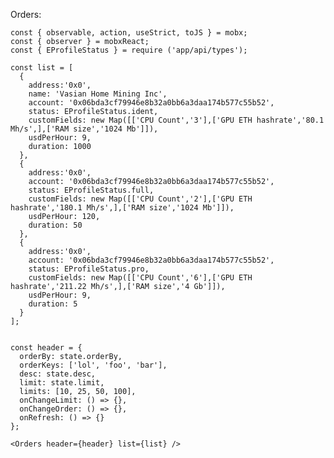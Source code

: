 Orders:

    const { observable, action, useStrict, toJS } = mobx;
    const { observer } = mobxReact;
    const { EProfileStatus } = require ('app/api/types');

    const list = [
      {
        address:'0x0',
        name: 'Vasian Home Mining Inc',
        account: '0x06bda3cf79946e8b32a0bb6a3daa174b577c55b52',
        status: EProfileStatus.ident,
        customFields: new Map([['CPU Count','3'],['GPU ETH hashrate','80.1 Mh/s',],['RAM size','1024 Mb']]),
        usdPerHour: 9,
        duration: 1000
      },
      {
        address:'0x0',
        account: '0x06bda3cf79946e8b32a0bb6a3daa174b577c55b52',
        status: EProfileStatus.full,
        customFields: new Map([['CPU Count','2'],['GPU ETH hashrate','180.1 Mh/s',],['RAM size','1024 Mb']]),
        usdPerHour: 120,
        duration: 50
      },
      {
        address:'0x0',
        account: '0x06bda3cf79946e8b32a0bb6a3daa174b577c55b52',
        status: EProfileStatus.pro,
        customFields: new Map([['CPU Count','6'],['GPU ETH hashrate','211.22 Mh/s',],['RAM size','4 Gb']]),
        usdPerHour: 9,
        duration: 5
      }
    ];


    const header = {
      orderBy: state.orderBy,
      orderKeys: ['lol', 'foo', 'bar'],
      desc: state.desc,
      limit: state.limit,
      limits: [10, 25, 50, 100],
      onChangeLimit: () => {},
      onChangeOrder: () => {},
      onRefresh: () => {}
    };

    <Orders header={header} list={list} />
